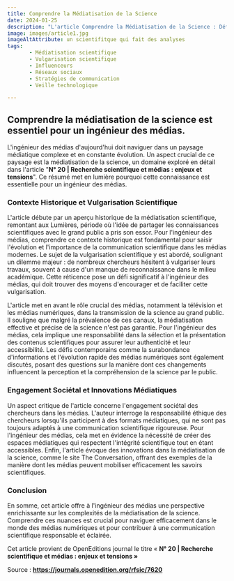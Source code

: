 ```yaml
---
title: Comprendre la Médiatisation de la Science
date: 2024-01-25
description: "L'article Comprendre la Médiatisation de la Science : Défis et Opportunités Actuels est crucial pour les ingénieurs des médias, abordant la vulgarisation scientifique et son évolution historique, les défis de la médiatisation efficace dans l'ère numérique, et l'importance de l'engagement éthique des chercheurs dans les médias. Il met en lumière les innovations et les stratégies pour une communication scientifique responsable."
image: images/article1.jpg
imageAltAttribute: un scientifitque qui fait des analyses
tags:
       - Médiatisation scientifique
       - Vulgarisation scientifique
       - Influenceurs
       - Réseaux sociaux
       - Stratégies de communication
       - Veille technologique

---
```

## Comprendre la médiatisation de la science est essentiel pour un ingénieur des médias. 

L'ingénieur des médias d'aujourd'hui doit naviguer dans un paysage médiatique complexe et en constante évolution. Un aspect crucial de ce paysage est la médiatisation de la science, un domaine exploré en détail dans l'article "**N° 20 | Recherche scientifique et médias : enjeux et tensions**". Ce résumé met en lumière pourquoi cette connaissance est essentielle pour un ingénieur des médias.

### **Contexte Historique et Vulgarisation Scientifique**

L'article débute par un aperçu historique de la médiatisation scientifique, remontant aux Lumières, période où l'idée de partager les connaissances scientifiques avec le grand public a pris son essor. Pour l'ingénieur des médias, comprendre ce contexte historique est fondamental pour saisir l'évolution et l'importance de la communication scientifique dans les médias modernes. Le sujet de la vulgarisation scientifique y est abordé, soulignant un dilemme majeur : de nombreux chercheurs hésitent à vulgariser leurs travaux, souvent à cause d'un manque de reconnaissance dans le milieu académique. Cette réticence pose un défi significatif à l'ingénieur des médias, qui doit trouver des moyens d'encourager et de faciliter cette vulgarisation.

L'article met en avant le rôle crucial des médias, notamment la télévision et les médias numériques, dans la transmission de la science au grand public. Il souligne que malgré la prévalence de ces canaux, la médiatisation effective et précise de la science n'est pas garantie. Pour l'ingénieur des médias, cela implique une responsabilité dans la sélection et la présentation des contenus scientifiques pour assurer leur authenticité et leur accessibilité. Les défis contemporains comme la surabondance d'informations et l'évolution rapide des médias numériques sont également discutés, posant des questions sur la manière dont ces changements influencent la perception et la compréhension de la science par le public.

### **Engagement Sociétal et Innovations Médiatiques**

Un aspect critique de l'article concerne l'engagement sociétal des chercheurs dans les médias. L'auteur interroge la responsabilité éthique des chercheurs lorsqu'ils participent à des formats médiatiques, qui ne sont pas toujours adaptés à une communication scientifique rigoureuse. Pour l'ingénieur des médias, cela met en évidence la nécessité de créer des espaces médiatiques qui respectent l'intégrité scientifique tout en étant accessibles. Enfin, l'article évoque des innovations dans la médiatisation de la science, comme le site The Conversation, offrant des exemples de la manière dont les médias peuvent mobiliser efficacement les savoirs scientifiques.

### **Conclusion**

En somme, cet article offre à l'ingénieur des médias une perspective enrichissante sur les complexités de la médiatisation de la science. Comprendre ces nuances est crucial pour naviguer efficacement dans le monde des médias numériques et pour contribuer à une communication scientifique responsable et éclairée.

Cet article provient de OpenEditions journal le titre « **N° 20 | Recherche scientifique et médias : enjeux et tensions »**

Source : **https://journals.openedition.org/rfsic/7620**
